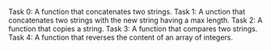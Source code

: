 Task 0: A function that concatenates two strings.
Task 1: A unction that concatenates two strings with the new string having a max length.
Task 2: A function that copies a string.
Task 3: A function that compares two strings.
Task 4: A function that reverses the content of an array of integers.
